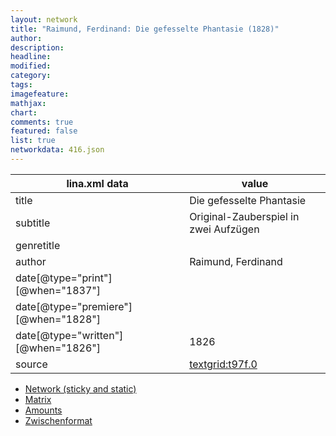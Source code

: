 ```yaml
---
layout: network
title: "Raimund, Ferdinand: Die gefesselte Phantasie (1828)"
author:
description:
headline:
modified:
category:
tags:
imagefeature: 
mathjax: 
chart: 
comments: true
featured: false
list: true
networkdata: 416.json
---
```

lina.xml data  | value
------------- | -------------
title|Die gefesselte Phantasie
subtitle|Original-Zauberspiel in zwei Aufzügen
genretitle|
author|Raimund, Ferdinand
date[@type="print"][@when="1837"]|
date[@type="premiere"][@when="1828"]|
date[@type="written"][@when="1826"]|1826
source|[textgrid:t97f.0](https://textgridlab.org/1.0/tgcrud-public/rest/textgrid:t97f.0/data)



* [Network (sticky and static)](/network416)
* [Matrix](/matrix416)
* [Amounts](/amounts416)
* [Zwischenformat](/lina416 )
